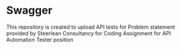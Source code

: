 # Swagger
This repository is created to upload API tests for Problem statement provided by Steerlean Consultancy for Coding Assignment for API Automation Tester position
